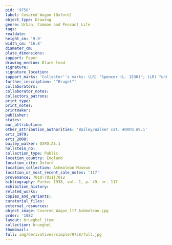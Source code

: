 ```yaml
---
pid: '9758'
label: Covered Wagon (Oxford)
object_type: Drawing
genre: Urban, Common and Peasant Life
tags: 
realdate: 
height_cm: '9.9'
width_cm: '16.8'
diameter_cm: 
plate_dimensions: 
support: Paper
drawing_medium: Black lead
signature: 
signature_location: 
support_marks: 'Collector''s marks: (LR) "Spencer (L. 1530)"; (LR) "unknown (L. 321?)"'
further_inscription: '"Brugel"'
collaborators: 
collaborator_notes: 
collectors_patrons: 
print_type: 
print_notes: 
printmaker: 
publisher: 
states: 
our_attribution: 
other_attribution_authorities: 'Bailey/Walker cat. #OXFD.AS.1'
ertz_1979: 
ertz_2008: 
bailey_walker: OXFD.AS.1
hollstein_no: 
collection_type: Public
location_country: England
location_city: Oxford
location_collection: Ashmolean Museum
location_or_most_recent_sale_notes: '117'
provenance: 7010|7011|7012
bibliography: Parker 1938, vol. 1, p. 49, nr. 117
exhibition_history: 
related_works: 
copies_and_variants: 
curatorial_files: 
external_resources: 
object_image: Covered_Wagon_117_Ashmolean.jpg
order: '1082'
layout: brueghel_item
collection: brueghel
thumbnail: 
full: img/derivatives/simple/9758/full.jpg
---
```


